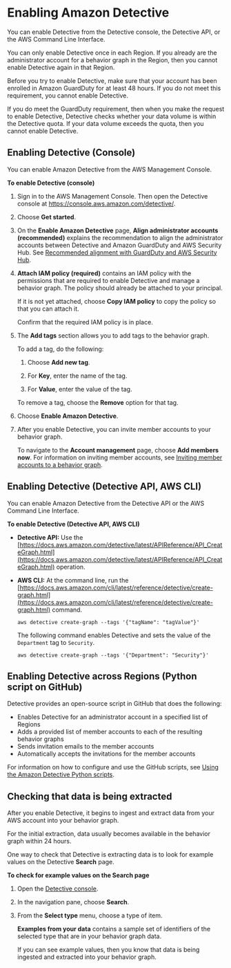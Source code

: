 # Enabling Amazon Detective<a name="detective-enabling"></a>

You can enable Detective from the Detective console, the Detective API, or the AWS Command Line Interface\.

You can only enable Detective once in each Region\. If you already are the administrator account for a behavior graph in the Region, then you cannot enable Detective again in that Region\.

Before you try to enable Detective, make sure that your account has been enrolled in Amazon GuardDuty for at least 48 hours\. If you do not meet this requirement, you cannot enable Detective\.

If you do meet the GuardDuty requirement, then when you make the request to enable Detective, Detective checks whether your data volume is within the Detective quota\. If your data volume exceeds the quota, then you cannot enable Detective\.

## Enabling Detective \(Console\)<a name="enable-from-console"></a>

You can enable Amazon Detective from the AWS Management Console\.

**To enable Detective \(console\)**

1. Sign in to the AWS Management Console\. Then open the Detective console at [https://console\.aws\.amazon\.com/detective/](https://console.aws.amazon.com/detective/)\.

1. Choose **Get started**\.

1. On the **Enable Amazon Detective** page, **Align administrator accounts \(recommended\)** explains the recommendation to align the administrator accounts between Detective and Amazon GuardDuty and AWS Security Hub\. See [Recommended alignment with GuardDuty and AWS Security Hub](detective-prerequisites.md#recommended-service-alignment)\.

1. **Attach IAM policy \(required\)** contains an IAM policy with the permissions that are required to enable Detective and manage a behavior graph\. The policy should already be attached to your principal\.

   If it is not yet attached, choose **Copy IAM policy** to copy the policy so that you can attach it\.

   Confirm that the required IAM policy is in place\.

1. The **Add tags** section allows you to add tags to the behavior graph\.

   To add a tag, do the following:

   1. Choose **Add new tag**\.

   1. For **Key**, enter the name of the tag\.

   1. For **Value**, enter the value of the tag\.

   To remove a tag, choose the **Remove** option for that tag\.

1. Choose **Enable Amazon Detective**\.

1. After you enable Detective, you can invite member accounts to your behavior graph\.

   To navigate to the **Account management** page, choose **Add members now**\. For information on inviting member accounts, see [Inviting member accounts to a behavior graph](accounts-invited-members-add.md)\.

## Enabling Detective \(Detective API, AWS CLI\)<a name="enable-from-api"></a>

You can enable Amazon Detective from the Detective API or the AWS Command Line Interface\.

**To enable Detective \(Detective API, AWS CLI\)**
+ **Detective API:** Use the [https://docs.aws.amazon.com/detective/latest/APIReference/API_CreateGraph.html](https://docs.aws.amazon.com/detective/latest/APIReference/API_CreateGraph.html) operation\.
+ **AWS CLI:** At the command line, run the [https://docs.aws.amazon.com/cli/latest/reference/detective/create-graph.html](https://docs.aws.amazon.com/cli/latest/reference/detective/create-graph.html) command\.

  ```
  aws detective create-graph --tags '{"tagName": "tagValue"}'
  ```

  The following command enables Detective and sets the value of the `Department` tag to `Security`\.

  ```
  aws detective create-graph --tags '{"Department": "Security"}'
  ```

## Enabling Detective across Regions \(Python script on GitHub\)<a name="enable-from-github-scripts"></a>

Detective provides an open\-source script in GitHub that does the following:
+ Enables Detective for an administrator account in a specified list of Regions
+ Adds a provided list of member accounts to each of the resulting behavior graphs
+ Sends invitation emails to the member accounts
+ Automatically accepts the invitations for the member accounts

For information on how to configure and use the GitHub scripts, see [Using the Amazon Detective Python scripts](detective-github-scripts.md)\.

## Checking that data is being extracted<a name="enable-check-data"></a>

After you enable Detective, it begins to ingest and extract data from your AWS account into your behavior graph\.

For the initial extraction, data usually becomes available in the behavior graph within 24 hours\.

One way to check that Detective is extracting data is to look for example values on the Detective **Search** page\.

**To check for example values on the Search page**

1. Open the [Detective console](https://console.aws.amazon.com/detective/)\.

1. In the navigation pane, choose **Search**\.

1. From the **Select type** menu, choose a type of item\.

   **Examples from your data** contains a sample set of identifiers of the selected type that are in your behavior graph data\.

   If you can see example values, then you know that data is being ingested and extracted into your behavior graph\.
